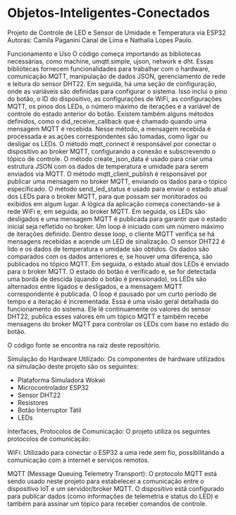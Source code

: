 # Objetos-Inteligentes-Conectados

Projeto de Controle de LED e Sensor de Umidade e Temperatura via ESP32
Autoras: Camila Paganini Canal de Lima e Nathalia Lopes Paulo. 

Funcionamento e Uso
O código começa importando as bibliotecas necessárias, como machine, umqtt.simple, ujson, network e dht. Essas bibliotecas fornecem
funcionalidades para trabalhar com o hardware, comunicação MQTT, manipulação de dados JSON, gerenciamento de rede e leitura do sensor DHT22. 
Em seguida, há uma seção de configuração, onde as variáveis são definidas para configurar o sistema. Isso inclui o pino do botão, o ID do 
dispositivo, as configurações de WiFi, as configurações MQTT, os pinos dos LEDs, o número máximo de iterações e a variável de controle do 
estado anterior do botão. Existem também alguns métodos definidos, como o did_receive_callback que é chamado quando uma mensagem MQTT é 
recebida. Nesse método, a mensagem recebida é processada e as ações correspondentes são tomadas, como ligar ou desligar os LEDs. O método 
mqtt_connect é responsável por conectar o dispositivo ao broker MQTT, configurando a conexão e subscrevendo o tópico de controle. O método 
create_json_data é usado para criar uma estrutura JSON com os dados de temperatura e umidade para serem enviados via MQTT. O método 
mqtt_client_publish é responsável por publicar uma mensagem no broker MQTT, enviando os dados para o tópico especificado. O método 
send_led_status é usado para enviar o estado atual dos LEDs para o broker MQTT, para que possam ser monitorados ou exibidos em algum lugar. 
A lógica da aplicação começa conectando-se à rede WiFi e, em seguida, ao broker MQTT. Em seguida, os LEDs são desligados e uma mensagem MQTT 
é publicada para garantir que o estado inicial seja refletido no broker. Um loop é iniciado com um número máximo de iterações definido. 
Dentro desse loop, o cliente MQTT verifica se há mensagens recebidas e acende um LED de sinalização. O sensor DHT22 é lido e os dados de 
temperatura e umidade são obtidos. Os dados são comparados com os dados anteriores e, se houver uma diferença, são publicados no tópico 
MQTT. Em seguida, o estado atual dos LEDs é enviado para o broker MQTT. O estado do botão é verificado e, se for detectada uma borda de 
descida (quando o botão é pressionado), os LEDs são alternados entre ligados e desligados, e a mensagem MQTT correspondente é publicada. O 
loop é pausado por um curto período de tempo e a iteração é incrementada. Essa é uma visão geral detalhada do funcionamento do sistema. Ele 
lê continuamente os valores do sensor DHT22, publica esses valores em um tópico MQTT e também recebe mensagens do broker MQTT para controlar 
os LEDs com base no estado do botão.

O código fonte se encontra na raiz deste repositório.

Simulação do Hardware Utilizado:
Os componentes de hardware utilizados na simulação deste projeto são os seguintes:
- Plataforma Simuladora Wokwi
- Microcontrolador ESP32
- Sensor DHT22
- Resistores
- Botão Interruptor Tátil
- LEDs

Interfaces, Protocolos de Comunicação:
O projeto utiliza os seguintes protocolos de comunicação:

WiFi: Utilizado para conectar o ESP32 a uma rede sem fio, possibilitando a comunicação com a internet e serviços remotos.

MQTT (Message Queuing Telemetry Transport): O protocolo MQTT está sendo usado neste projeto para estabelecer a comunicação entre o 
dispositivo IoT e um servidor/broker MQTT. O dispositivo está configurado para publicar dados (como informações de telemetria e status do 
LED) e também para assinar um tópico para receber comandos de controle.
